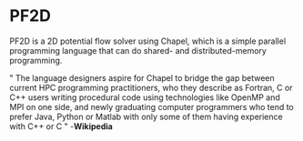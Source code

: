 # PF2D
PF2D is a 2D potential flow solver using Chapel, which is a simple parallel programming language that can do shared- and distributed-memory programming.

" The language designers aspire for Chapel to bridge the gap between current HPC programming practitioners, who they describe as Fortran, C or C++ users writing procedural code using technologies like OpenMP and MPI on one side, and newly graduating computer programmers who tend to prefer Java, Python or Matlab with only some of them having experience with C++ or C " -__Wikipedia__
